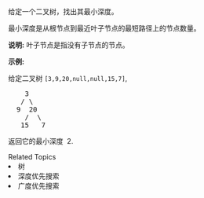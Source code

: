 <p>给定一个二叉树，找出其最小深度。</p>

<p>最小深度是从根节点到最近叶子节点的最短路径上的节点数量。</p>

<p><strong>说明:</strong>&nbsp;叶子节点是指没有子节点的节点。</p>

<p><strong>示例:</strong></p>

<p>给定二叉树&nbsp;<code>[3,9,20,null,null,15,7]</code>,</p>

<pre>    3
   / \
  9  20
    /  \
   15   7</pre>

<p>返回它的最小深度 &nbsp;2.</p>
<div><div>Related Topics</div><div><li>树</li><li>深度优先搜索</li><li>广度优先搜索</li></div></div>